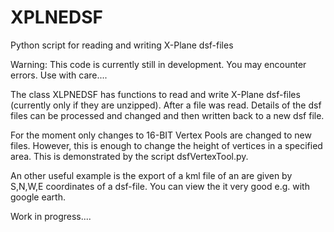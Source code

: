 # XPLNEDSF
Python script for reading and writing X-Plane dsf-files

Warning: This code is currently still in development. 
         You may encounter errors. Use with care....
         
The class XLPNEDSF has functions to read and write X-Plane dsf-files (currently only if they are unzipped).
After a file was read. Details of the dsf files can be processed and changed and then written back to a new dsf file.

For the moment only changes to 16-BIT Vertex Pools are changed to new files. 
However, this is enough to change the height of vertices in a specified area.
This is demonstrated by the script dsfVertexTool.py.

An other useful example is the export of a kml file of an are given by S,N,W,E coordinates of a dsf-file. You can view the it very good e.g. with google earth.

Work in progress....
